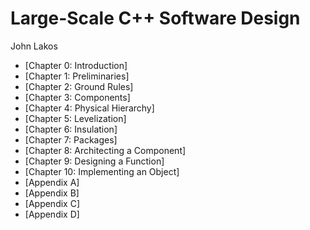 # Large-Scale C++ Software Design

John Lakos

- [Chapter 0: Introduction]
- [Chapter 1: Preliminaries]
- [Chapter 2: Ground Rules]
- [Chapter 3: Components]
- [Chapter 4: Physical Hierarchy]
- [Chapter 5: Levelization]
- [Chapter 6: Insulation]
- [Chapter 7: Packages]
- [Chapter 8: Architecting a Component]
- [Chapter 9: Designing a Function]
- [Chapter 10: Implementing an Object]
- [Appendix A]
- [Appendix B]
- [Appendix C]
- [Appendix D]